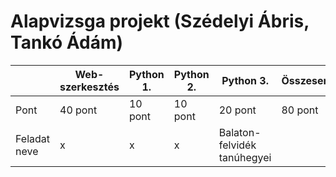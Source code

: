 # Alapvizsga projekt (Szédelyi Ábris, Tankó Ádám)
|      | Web-szerkesztés | Python 1. | Python 2. | Python 3. | Összesen |
|------|-----------------|-----------|-----------|-----------|----------|
| Pont |     40 pont     |  10 pont  |  10 pont  |  20 pont  |  80 pont |
| Feladat neve |  x |  x  |  x  |  Balaton-felvidék tanúhegyei  |